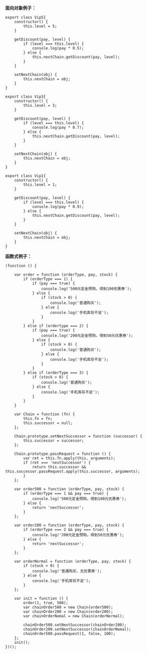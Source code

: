 

**面向对象例子：**

	export class Vip5{
	    constructor() {
	        this.level = 5;
	    }

	    getDiscount(pay, level) {
	        if (level === this.level) {
	            console.log(pay * 0.5);
	        } else {
	            this.nextChain.getDiscount(pay, level);
	        }
	    }

	    setNextChain(obj) {
	        this.nextChain = obj;
	    }
	}

	export class Vip3{
	    constructor() {
	        this.level = 3;
	    }

	    getDiscount(pay, level) {
	        if (level === this.level) {
	            console.log(pay * 0.7);
	        } else {
	            this.nextChain.getDiscount(pay, level);
	        }
	    }

	    setNextChain(obj) {
	        this.nextChain = obj;
	    }
	}

	export class Vip1{
	    constructor() {
	        this.level = 1;
	    }

	    getDiscount(pay, level) {
	        if (level === this.level) {
	            console.log(pay * 0.9);
	        } else {
	            this.nextChain.getDiscount(pay, level);
	        }
	    }

	    setNextChain(obj) {
	        this.nextChain = obj;
	    }
	}


**函数式例子：**

	(function () {

	    var order = function (orderType, pay, stock) {
	        if (orderType === 1) {
	            if (pay === true) {
	                console.log('500元定金预购，得到100优惠券');
	            } else {
	                if (stock > 0) {
	                    console.log('普通购买');
	                } else {
	                    console.log('手机库存不足');
	                }
	            }
	        } else if (ordertype === 2) {
	            if (pay === true) {
	                console.log('200元定金预购，得到50元优惠券');
	            } else {
	                if (stock > 0) {
	                    console.log('普通购买');
	                } else {
	                    console.log('手机库存不足');
	                }
	            }
	        } else if (orderType === 3) {
	            if (stock > 0) {
	                console.log('普通购买');
	            } else {
	                console.log('手机库存不足');
	            }
	        }
	    }

	    var Chain = function (fn) {
	        this.fn = fn;
	        this.successor = null;
	    };

	    Chain.prototype.setNextSuccessor = function (successor) {
	        this.successor = successor;
	    };

	    Chain.prototype.passRequest = function () {
	        var ret = this.fn.apply(this, arguments);
	        if (ret === 'nextSuccessor') {
	            return this.successor && this.successor.passRequest.apply(this.successor, arguments);
	        }
	    };

	    var order500 = function (orderType, pay, stock) {
	        if (orderType === 1 && pay === true) {
	            console.log('500元定金预购，得到100元优惠券');
	        } else {
	            return 'nextSuccessor';
	        }
	    };

	    var order200 = function (orderType, pay, stock) {
	        if (orderType === 2 && pay === true) {
	            console.log('200元定金预购，得到50元优惠券');
	        } else {
	            return 'nextSuccessor';
	        }
	    };

	    var orderNormal = function (orderType, pay, stock) {
	        if (stock > 0) {
	            console.log('普通购买，无优惠券');
	        } else {
	            console.log('手机库存不足');
	        }
	    };

	    var init = function () {
	        order(1, true, 500);
	        var chainOrder500 = new Chain(order500);
	        var chainOrder200 = new Chain(order200);
	        var chainOrderNomal = new Chain(orderNormal);

	        chainOrder500.setNextSuccessor(chainOrder200);
	        chainOrder200.setNextSuccessor(chainOrderNomal);
	        chainOrder500.passRequest(1, false, 100);
	    };
	    init();
	})();

























<!--stackedit_data:
eyJoaXN0b3J5IjpbLTIwODA3NTg1MDVdfQ==
-->